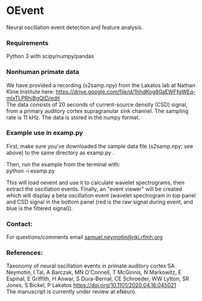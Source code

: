 # OEvent
Neural oscillation event detection and feature analysis.

### Requirements

Python 3 with scipy/numpy/pandas

### Nonhuman primate data

We have provided a recording (s2samp.npy) from the Lakatos lab at Nathan Kline Institute here: 
 https://drive.google.com/file/d/1hhdKog80aEWFfgWEq-mlxTLPRhjBgQtD/edit  <br>
The data consists of 20 seconds of current-source density (CSD) signal, from a primary auditory cortex
supragranular sink channel. The sampling rate is 11 kHz. The data is stored in the numpy format.

### Example use in examp.py

First, make sure you've downloaded the sample data file (s2samp.npy; see above) to the same directory as examp.py .  

Then, run the example from the terminal with: <br>
    python -i examp.py 

This will load oevent and use it to calculate wavelet spectrograms, then extract the oscillation events.
Finally, an "event viewer" will be created which will display a beta oscillation event (wavelet spectrogram
in top panel and CSD signal in the bottom panel (red is the raw signal during event, and blue is the filtered
signal)). 

### Contact: 
For questions/comments email samuel.neymotin@nki.rfmh.org

### References: 
Taxonomy of neural oscillation events in primate auditory cortex
SA Neymotin, I Tal, A Barczak, MN O'Connell, T McGinnis, N Markowitz, E Espinal, E Griffith, H Anwar, S Dura-Bernal, CE Schroeder, WW Lytton, SR Jones, S Bickel, P Lakatos
https://doi.org/10.1101/2020.04.16.045021 <br>
The manuscript is currently under review at eNeuro.

